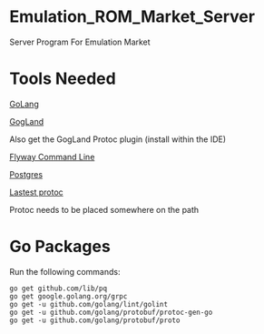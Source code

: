 # Emulation_ROM_Market_Server
Server Program For Emulation Market

# Tools Needed

[GoLang](https://golang.org/)

[GogLand](https://www.jetbrains.com/go/)

Also get the GogLand Protoc plugin (install within the IDE)

[Flyway Command Line](https://flywaydb.org)

[Postgres](https://www.postgresql.org/download/)

[Lastest protoc](https://github.com/google/protobuf/releases)

Protoc needs to be placed somewhere on the path

# Go Packages

Run the following commands:

```
go get github.com/lib/pq
go get google.golang.org/grpc
go get -u github.com/golang/lint/golint
go get -u github.com/golang/protobuf/protoc-gen-go
go get -u github.com/golang/protobuf/proto
```

